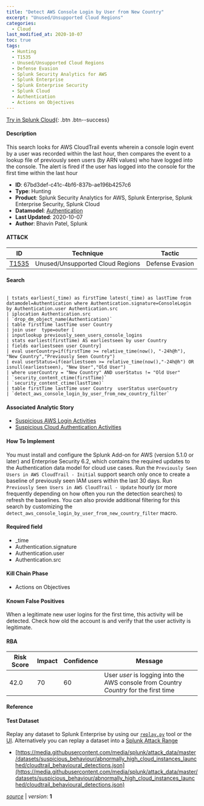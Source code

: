 ```yaml
---
title: "Detect AWS Console Login by User from New Country"
excerpt: "Unused/Unsupported Cloud Regions"
categories:
  - Cloud
last_modified_at: 2020-10-07
toc: true
tags:
  - Hunting
  - T1535
  - Unused/Unsupported Cloud Regions
  - Defense Evasion
  - Splunk Security Analytics for AWS
  - Splunk Enterprise
  - Splunk Enterprise Security
  - Splunk Cloud
  - Authentication
  - Actions on Objectives
---
```




[Try in Splunk Cloud](https://www.splunk.com/en_us/cyber-security.html){: .btn .btn--success}

#### Description

This search looks for AWS CloudTrail events wherein a console login event by a user was recorded within the last hour, then compares the event to a lookup file of previously seen users (by ARN values) who have logged into the console. The alert is fired if the user has logged into the console for the first time within the last hour

- **ID**: 67bd3def-c41c-4bf6-837b-ae196b4257c6
- **Type**: Hunting
- **Product**: Splunk Security Analytics for AWS, Splunk Enterprise, Splunk Enterprise Security, Splunk Cloud
- **Datamodel**: [Authentication](https://docs.splunk.com/Documentation/CIM/latest/User/Authentication)
- **Last Updated**: 2020-10-07
- **Author**: Bhavin Patel, Splunk


#### ATT&CK

| ID          | Technique   | Tactic       |
| ----------- | ----------- |--------------|
| [T1535](https://attack.mitre.org/techniques/T1535/) | Unused/Unsupported Cloud Regions | Defense Evasion |


#### Search

```

| tstats earliest(_time) as firstTime latest(_time) as lastTime from datamodel=Authentication where Authentication.signature=ConsoleLogin by Authentication.user Authentication.src 
| iplocation Authentication.src 
| `drop_dm_object_name(Authentication)` 
| table firstTime lastTime user Country 
| join user  type=outer [
| inputlookup previously_seen_users_console_logins 
| stats earliest(firstTime) AS earliestseen by user Country 
| fields earliestseen user Country] 
| eval userCountry=if(firstTime >= relative_time(now(), "-24h@h"), "New Country","Previously Seen Country") 
| eval userStatus=if(earliestseen >= relative_time(now(),"-24h@h") OR isnull(earliestseen), "New User","Old User") 
| where userCountry = "New Country" AND userStatus != "Old User" 
| `security_content_ctime(firstTime)` 
| `security_content_ctime(lastTime)` 
| table firstTime lastTime user Country  userStatus userCountry  
| `detect_aws_console_login_by_user_from_new_country_filter`
```

#### Associated Analytic Story
* [Suspicious AWS Login Activities](/stories/suspicious_aws_login_activities)
* [Suspicious Cloud Authentication Activities](/stories/suspicious_cloud_authentication_activities)


#### How To Implement
You must install and configure the Splunk Add-on for AWS (version 5.1.0 or later) and Enterprise Security 6.2, which contains the required updates to the Authentication data model for cloud use cases. Run the `Previously Seen Users in AWS CloudTrail - Initial` support search only once to create a baseline of previously seen IAM users within the last 30 days. Run `Previously Seen Users in AWS CloudTrail - Update` hourly (or more frequently depending on how often you run the detection searches) to refresh the baselines. You can also provide additional filtering for this search by customizing the `detect_aws_console_login_by_user_from_new_country_filter` macro.

#### Required field
* _time
* Authentication.signature
* Authentication.user
* Authentication.src


#### Kill Chain Phase
* Actions on Objectives


#### Known False Positives
When a legitimate new user logins for the first time, this activity will be detected. Check how old the account is and verify that the user activity is legitimate.



#### RBA

| Risk Score  | Impact      | Confidence   | Message      |
| ----------- | ----------- |--------------|--------------|
| 42.0 | 70 | 60 | User $user$ is logging into the AWS console from Country $Country$ for the first time |



#### Reference


#### Test Dataset
Replay any dataset to Splunk Enterprise by using our [`replay.py`](https://github.com/splunk/attack_data#using-replaypy) tool or the [UI](https://github.com/splunk/attack_data#using-ui).
Alternatively you can replay a dataset into a [Splunk Attack Range](https://github.com/splunk/attack_range#replay-dumps-into-attack-range-splunk-server)

* [https://media.githubusercontent.com/media/splunk/attack_data/master/datasets/suspicious_behaviour/abnormally_high_cloud_instances_launched/cloudtrail_behavioural_detections.json](https://media.githubusercontent.com/media/splunk/attack_data/master/datasets/suspicious_behaviour/abnormally_high_cloud_instances_launched/cloudtrail_behavioural_detections.json)



[*source*](https://github.com/splunk/security_content/tree/develop/detections/cloud/detect_aws_console_login_by_user_from_new_country.yml) \| *version*: **1**